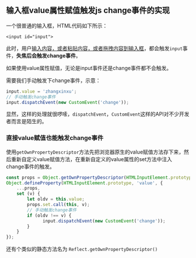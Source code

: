 ## 输入框value属性赋值触发js change事件的实现

一个很普通的输入框，HTML代码如下所示：

```
<input id="input">
```

此时，用户<u>输入内容，或者粘贴内容，或者拖拽内容到输入框</u>，都会触发`input`事件，**失焦后会触发change事件**。

如果使用value属性赋值，无论是input事件还是change事件都不会触发。

需要我们手动触发下change事件，示意：

```js
input.value = 'zhangxinxu';
// 手动触发change事件
input.dispatchEvent(new CustomEvent('change'));
```

显然，这样的处理就很啰嗦，`dispatchEvent`，`CustomEvent`这样的API对不少开发者而言是陌生的。

### 直接value赋值也能触发change事件

使用`getOwnPropertyDescriptor`方法先把浏览器原生的value赋值方法存下来，然后重新自定义value赋值方法，在重新自定义的value属性的set方法中注入change事件的触发。

```js
const props = Object.getOwnPropertyDescriptor(HTMLInputElement.prototype, 'value');
Object.defineProperty(HTMLInputElement.prototype, 'value', {
    ...props,
    set (v) {
        let oldv = this.value;
        props.set.call(this, v);
        // 手动触发change事件
        if (oldv !== v) {
              input.dispatchEvent(new CustomEvent('change'));
        }
    }
});
```

还有个类似的静态方法名为 `Reflect.getOwnPropertyDescriptor()`